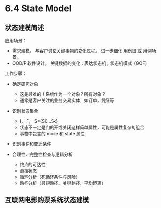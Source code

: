 # 6.4 State Model

## 状态建模简述

应用场景：

- 需求建模。 与客户讨论关键事物的变化过程。 进一步细化 用例图 或 用例场景。
- OOD/P 软件设计。 关键数据的变化；表达状态机；状态机模式（GOF）

工作步骤：

- 确定研究对象
    - 这是最难的！系统作为一个对象？所有对象？
    - 通常是客户关注的业务交易实体，如订单，凭证等
    
- 识别状态集合
    + I， F， S={S0...Sk}
    + 状态不一定是门的开或关闭这样简单属性，可能是属性复杂的组合
    + 事物中包含的 mode 和 state 属性

- 识别事件和变迁条件

- 合理性、完整性检查与逻辑分析
    - 终点的可达性
    - 悬挂状态
    - 循环分析（死循环条件与风险）
    - 路径分析（最短路径、关键路径、平均距离）


## 互联网电影购票系统状态建模

![]()






